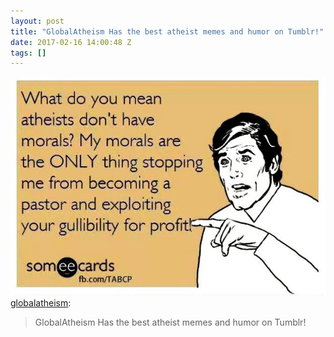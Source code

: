 ```yaml
---
layout: post
title: "GlobalAtheism Has the best atheist memes and humor on Tumblr!"
date: 2017-02-16 14:00:48 Z
tags: []
---
```

![](/media/2017/02/157314684036.jpg)
[globalatheism](http://globalatheism.tumblr.com/post/132604207930/globalatheism-has-the-best-atheist-memes-and-humor):

> GlobalAtheism Has the best atheist memes and humor on Tumblr!
